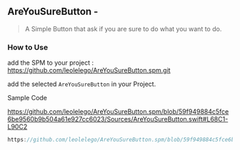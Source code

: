 AreYouSureButton -  
---

> A Simple Button that ask if you are sure to do what you want to do. 

### How to Use

add the SPM to your project : https://github.com/leolelego/AreYouSureButton.spm.git

add the selected `AreYouSureButton` in your Project. 

Sample Code 

https://github.com/leolelego/AreYouSureButton.spm/blob/59f949884c5fce6be9560b9b504a61e927cc6023/Sources/AreYouSureButton.swift#L68C1-L90C2

```swift
https://github.com/leolelego/AreYouSureButton.spm/blob/59f949884c5fce6be9560b9b504a61e927cc6023/Sources/AreYouSureButton.swift#L68C1-L90C2
```